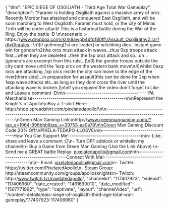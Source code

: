 {
    "title": "EPIC SIEGE OF OSGILIATH - Third Age Total War Gameplay",
    "description": "Faramir is holding Osgiliath against a massive army of orcs.  Recently Mordor has attacked and conquered East Osgiliath, and will be soon marching to West Osgiliath.  Faramir must hold, or the city of Minas Tirith will be under attack!  This is a historical battle during the War of the Ring.  Enjoy the battle :D \n\nscenario :- https:\/\/www.dropbox.com\/s\/k9awpb46fpf80ff\/Assault_Osgilirathv2.rar?dl=0\nrules.: \n1)if gothmog[1st orc leader] or witchking dies ..instant game win for gondor\n2)the orcs must attack in waves...thus 0xp troops attack first...when they are depleted ..then the 1xp orcs attack and so...on ..[generals are excempt from this rule...]\n3) the gondor troops outside the city cant move until the 1exp orcs on the western bank move\n4)whilst 0exp orcs are attacking ,1xp orcs inside the city can move to the edge of the river[there side]...in preparation for assault[this can be done for 2xp when 1exp wave attacks etc..as long as they dont cross the river until the attacking wave is broken.]\n\nIf you enjoyed the video don't forget to Like and Leave a comment :D\n\n-----------------------------------------PA Merchandise----------------------------------------------\n\nRepresent the Knight's of Apollo!\nBuy a T-shirt Here: http:\/\/shop.spreadshirt.com\/pixelatedapollo\/\n\n---------------------------------------------------------------------------------------------------------------\nGreen Man Gaming Link:\nhttp:\/\/www.greenmangaming.com\/?tap_a=1964-996bbb&tap_s=29753-aa0a78\n\nGreen Man Gaming Discount Code 20% Off:\nPIXELA-TEDAPO-LLOSVE\n\n----------------------------------How You Can Support Me! -----------------------------------\n\n- Like, share and leave a comment :D\n- Turn OFF adblock or whitelist my channel\n- Buy a Game from Green Man Gaming (Use the Link Above) \n- Send me a GREAT battle Replay: pixelatedapollo@gmail.com\n\n------------------------------------------Connect With Me!-----------------------------------------\n\n- Email: pixelatedapollo@gmail.com\n- Twitter: https:\/\/twitter.com\/PixelatedApollo\n- Steam Group:  http:\/\/steamcommunity.com\/groups\/apollosknights\n- Twitch: http:\/\/www.twitch.tv\/pixelatedapollo",
    "channelid": "117407923",
    "videoid": "117406960",
    "date_created": "1461690010",
    "date_modified": "1507771992",
    "type": "captivate",
    "layout": "channelVideo",
    "url": "\/content-details\/epic-siege-of-osgiliath-third-age-total-war-gameplay\/117407923-117406960"
}